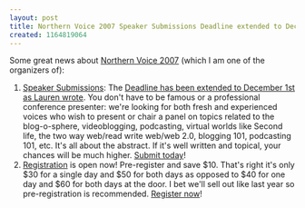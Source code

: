 ```yaml
---
layout: post
title: Northern Voice 2007 Speaker Submissions Deadline extended to December 1, 2006
created: 1164819064
---
```

<p> Some great news about <a href="http://2007.northernvoice.ca/register">Northern Voice 2007</a> (which I am one of the organizers of): </p><ol> <li><a href="http://2007.northernvoice.ca/speaker-submission">Speaker Submissions</a>: The <a href="http://2007.northernvoice.ca/news/2006/11/27/speaker-submission-date-extended-to-dec-1">Deadline has been extended to December 1st as Lauren wrote</a>. You don&#39;t have to be famous or a professional conference presenter: we&#39;re looking for both fresh and experienced voices who wish to present or chair a panel on topics related to the blog-o-sphere, videoblogging, podcasting, virtual worlds like Second life, the two way web/read write web/web 2.0, blogging 101, podcasting 101, etc. It&#39;s all about the abstract. If it&#39;s well written and topical, your chances will be much higher. <a href="http://2007.northernvoice.ca/speaker-submission">Submit today</a>!</li> <li><a href="http://2007.northernvoice.ca/register">Registration</a> is open now! Pre-register and save $10. That&#39;s right it&#39;s only $30 for a single day and $50 for both days as opposed to $40 for one day and $60 for both days at the door. I bet we&#39;ll sell out like last year so pre-registration is recommended. <a href="http://2007.northernvoice.ca/register">Register now</a>!</li> </ol>
